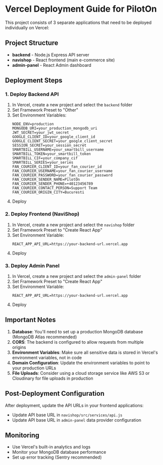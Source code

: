# Vercel Deployment Guide for PilotOn

This project consists of 3 separate applications that need to be deployed individually on Vercel:

## Project Structure
- **backend** - Node.js Express API server
- **navishop** - React frontend (main e-commerce site)
- **admin-panel** - React Admin dashboard

## Deployment Steps

### 1. Deploy Backend API
1. In Vercel, create a new project and select the `backend` folder
2. Set Framework Preset to "Other"
3. Set Environment Variables:
   ```
   NODE_ENV=production
   MONGODB_URI=your_production_mongodb_uri
   JWT_SECRET=your_jwt_secret
   GOOGLE_CLIENT_ID=your_google_client_id
   GOOGLE_CLIENT_SECRET=your_google_client_secret
   SESSION_SECRET=your_session_secret
   SMARTBILL_USERNAME=your_smartbill_username
   SMARTBILL_TOKEN=your_smartbill_token
   SMARTBILL_CIF=your_company_cif
   SMARTBILL_SERIES=your_series
   FAN_COURIER_CLIENT_ID=your_fan_courier_id
   FAN_COURIER_USERNAME=your_fan_courier_username
   FAN_COURIER_PASSWORD=your_fan_courier_password
   FAN_COURIER_SENDER_NAME=PilotOn
   FAN_COURIER_SENDER_PHONE=+40123456789
   FAN_COURIER_CONTACT_PERSON=Support Team
   FAN_COURIER_ORIGIN_CITY=Bucuresti
   ```
4. Deploy

### 2. Deploy Frontend (NaviShop)
1. In Vercel, create a new project and select the `navishop` folder
2. Set Framework Preset to "Create React App"
3. Set Environment Variable:
   ```
   REACT_APP_API_URL=https://your-backend-url.vercel.app
   ```
4. Deploy

### 3. Deploy Admin Panel
1. In Vercel, create a new project and select the `admin-panel` folder
2. Set Framework Preset to "Create React App"
3. Set Environment Variable:
   ```
   REACT_APP_API_URL=https://your-backend-url.vercel.app
   ```
4. Deploy

## Important Notes

1. **Database**: You'll need to set up a production MongoDB database (MongoDB Atlas recommended)
2. **CORS**: The backend is configured to allow requests from multiple origins
3. **Environment Variables**: Make sure all sensitive data is stored in Vercel's environment variables, not in code
4. **Domain Configuration**: Update the environment variables to point to your production URLs
5. **File Uploads**: Consider using a cloud storage service like AWS S3 or Cloudinary for file uploads in production

## Post-Deployment Configuration

After deployment, update the API URLs in your frontend applications:
- Update API base URL in `navishop/src/services/api.js`
- Update API base URL in `admin-panel` data provider configuration

## Monitoring

- Use Vercel's built-in analytics and logs
- Monitor your MongoDB database performance
- Set up error tracking (Sentry recommended)